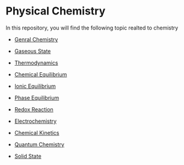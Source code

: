 # Physical Chemistry

In this repository, you will find the following topic realted to chemistry

- [Genral Chemistry](Genral_Chemistry.md) 
  
- [Gaseous State](<Gaseous State.md>)

- [Thermodynamics]()

- [Chemical Equilibrium]()

- [Ionic Equilibrium]()

- [Phase Equilibrium]()

- [Redox Reaction]()

- [Electrochemistry]()

- [Chemical Kinetics]()

- [Quantum Chemistry]()

- [Solid State]()